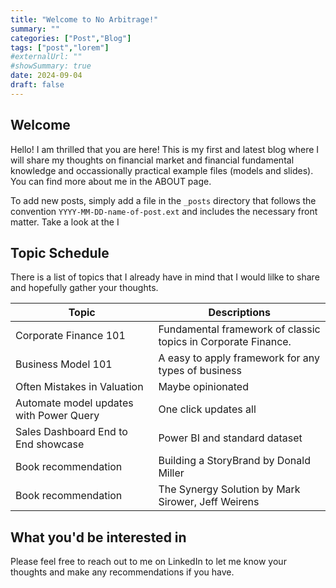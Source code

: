 ```yaml
---
title: "Welcome to No Arbitrage!"
summary: ""
categories: ["Post","Blog"]
tags: ["post","lorem"]
#externalUrl: ""
#showSummary: true
date: 2024-09-04
draft: false
---
```

## Welcome

Hello! I am thrilled that you are here! This is my first and latest blog where I will share my thoughts on financial market and financial fundamental knowledge and occassionally practical example files (models and slides). You can find more about me in the ABOUT page.  

To add new posts, simply add a file in the `_posts` directory that follows the convention `YYYY-MM-DD-name-of-post.ext` and includes the necessary front matter. Take a look at the I 


## Topic Schedule
There is a list of topics that I already have in mind that I would lilke to share and hopefully gather your thoughts. 

| Topic             | Descriptions     |
| -------------     | ------------- |
|  Corporate Finance 101 | Fundamental framework of classic topics in Corporate Finance. |
|  Business Model 101 | A easy to apply framework for any types of business  |
|  Often Mistakes in Valuation | Maybe opinionated  |
|  Automate model updates with Power Query | One click updates all | 
|  Sales Dashboard End to End showcase  | Power BI and standard dataset |
|  Book recommendation | Building a StoryBrand by Donald Miller  |
|  Book recommendation | The Synergy Solution by Mark Sirower, Jeff Weirens  |

## What you'd be interested in
Please feel free to reach out to me on LinkedIn to let me know your thoughts and make any recommendations if you have. 

<!-- Check out the [Jekyll docs][jekyll-docs] for more info on how to get the most out of Jekyll. File all bugs/feature requests at [Jekyll’s GitHub repo][jekyll-gh]. If you have questions, you can ask them on [Jekyll Talk][jekyll-talk].

[jekyll-docs]: https://jekyllrb.com/docs/home
[jekyll-gh]: https://github.com/jekyll/jekyll
[jekyll-talk]: https://talk.jekyllrb.com/ -->

